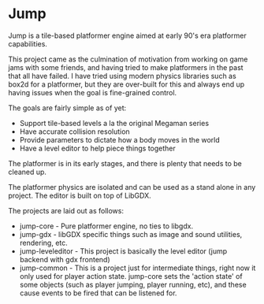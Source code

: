 # Jump
Jump is a tile-based platformer engine aimed at early 90's era platformer capabilities.

This project came as the culmination of motivation from working on game jams with some friends, and having tried to make platformers in the past that all have failed. I have tried using modern physics libraries such as box2d for a platformer, but they are over-built for this and always end up having issues when the goal is fine-grained control.

The goals are fairly simple as of yet:

 * Support tile-based levels a la the original Megaman series
 * Have accurate collision resolution
 * Provide parameters to dictate how a body moves in the world
 * Have a level editor to help piece things together

The platformer is in its early stages, and there is plenty that needs to be cleaned up.

The platformer physics are isolated and can be used as a stand alone in any project. The editor is built on top of LibGDX.

The projects are laid out as follows:
* jump-core - Pure platformer engine, no ties to libgdx.
* jump-gdx - libGDX specific things such as image and sound utilities, rendering, etc.
* jump-leveleditor - This project is basically the level editor (jump backend with gdx frontend)
* jump-common - This is a project just for intermediate things, right now it only used for player action state. jump-core sets the 'action state' of some objects (such as player jumping, player running, etc), and these cause events to be fired that can be listened for.